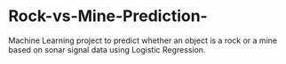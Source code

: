 # Rock-vs-Mine-Prediction-
Machine Learning project to predict whether an object is a rock or a mine based on sonar signal data using Logistic Regression.
